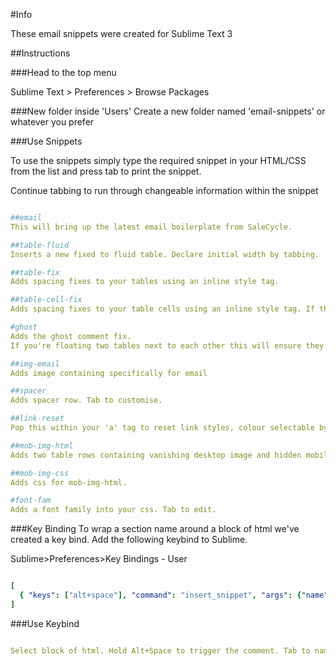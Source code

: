 #Info

These email snippets were created for Sublime Text 3

##Instructions

###Head to the top menu

Sublime Text > Preferences > Browse Packages

###New folder inside 'Users'
Create a new folder named 'email-snippets' or whatever you prefer

###Use Snippets

To use the snippets simply type the required snippet in your HTML/CSS from the list and press tab to print the snippet.

Continue tabbing to run through changeable information within the snippet

```yaml

##email
This will bring up the latest email boilerplate from SaleCycle.

##table-fluid
Inserts a new fixed to fluid table. Declare initial width by tabbing.

##table-fix
Adds spacing fixes to your tables using an inline style tag.

##table-cell-fix
Adds spacing fixes to your table cells using an inline style tag. If the cell contains text, do not apply this fix.

#ghost
Adds the ghost comment fix.
If you're floating two tables next to each other this will ensure they are put into fixed cells for outlook.

##img-email
Adds image containing specifically for email

##spacer
Adds spacer row. Tab to customise.

##link-reset
Pop this within your 'a' tag to reset link styles, colour selectable by tabbing.

##mob-img-html
Adds two table rows containing vanishing desktop image and hidden mobile image. Tab to edit.

##mob-img-css
Adds css for mob-img-html.

#font-fam
Adds a font family into your css. Tab to edit.

```

###Key Binding
To wrap a section name around a block of html we've created a key bind. Add the following keybind to Sublime.

Sublime>Preferences>Key Bindings - User

```yaml 

[
  { "keys": ["alt+space"], "command": "insert_snippet", "args": {"name": "Packages/User/email-snippets/comment-wrap.sublime-snippet" }}
]


```

###Use Keybind

```yaml

Select block of html. Hold Alt+Space to trigger the comment. Tab to name section wrap, this will add a name to the start of the comment and the end of the comment

```







